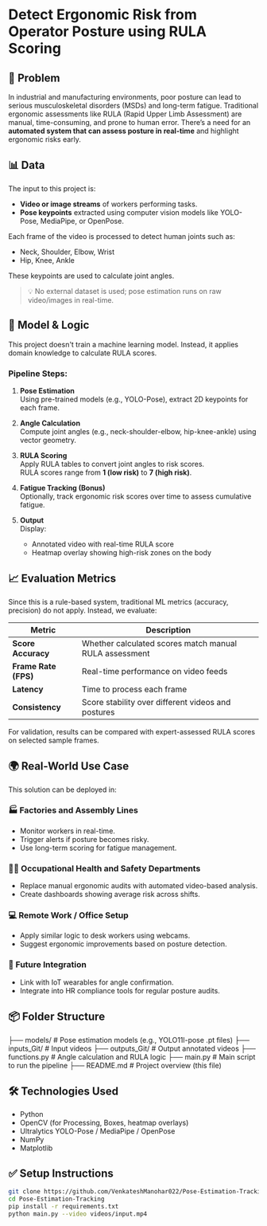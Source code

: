 # Detect Ergonomic Risk from Operator Posture using RULA Scoring

## 🧠 Problem

In industrial and manufacturing environments, poor posture can lead to serious musculoskeletal disorders (MSDs) and long-term fatigue. Traditional ergonomic assessments like RULA (Rapid Upper Limb Assessment) are manual, time-consuming, and prone to human error. There’s a need for an **automated system that can assess posture in real-time** and highlight ergonomic risks early.

## 📊 Data

The input to this project is:
- **Video or image streams** of workers performing tasks.
- **Pose keypoints** extracted using computer vision models like YOLO-Pose, MediaPipe, or OpenPose.

Each frame of the video is processed to detect human joints such as:
- Neck, Shoulder, Elbow, Wrist
- Hip, Knee, Ankle

These keypoints are used to calculate joint angles.

> 💡 No external dataset is used; pose estimation runs on raw video/images in real-time.

## 🧮 Model & Logic

This project doesn't train a machine learning model. Instead, it applies domain knowledge to calculate RULA scores.

### Pipeline Steps:
1. **Pose Estimation**  
   Using pre-trained models (e.g., YOLO-Pose), extract 2D keypoints for each frame.

2. **Angle Calculation**  
   Compute joint angles (e.g., neck-shoulder-elbow, hip-knee-ankle) using vector geometry.

3. **RULA Scoring**  
   Apply RULA tables to convert joint angles to risk scores.  
   RULA scores range from **1 (low risk)** to **7 (high risk)**.

4. **Fatigue Tracking (Bonus)**  
   Optionally, track ergonomic risk scores over time to assess cumulative fatigue.

5. **Output**  
   Display:
   - Annotated video with real-time RULA score
   - Heatmap overlay showing high-risk zones on the body

## 📈 Evaluation Metrics

Since this is a rule-based system, traditional ML metrics (accuracy, precision) do not apply. Instead, we evaluate:

| Metric | Description |
|--------|-------------|
| **Score Accuracy** | Whether calculated scores match manual RULA assessment |
| **Frame Rate (FPS)** | Real-time performance on video feeds |
| **Latency** | Time to process each frame |
| **Consistency** | Score stability over different videos and postures |

For validation, results can be compared with expert-assessed RULA scores on selected sample frames.

## 🌍 Real-World Use Case

This solution can be deployed in:

### 🏭 Factories and Assembly Lines
- Monitor workers in real-time.
- Trigger alerts if posture becomes risky.
- Use long-term scoring for fatigue management.

### 🧑‍⚕️ Occupational Health and Safety Departments
- Replace manual ergonomic audits with automated video-based analysis.
- Create dashboards showing average risk across shifts.

### 💻 Remote Work / Office Setup
- Apply similar logic to desk workers using webcams.
- Suggest ergonomic improvements based on posture detection.

### 🚀 Future Integration
- Link with IoT wearables for angle confirmation.
- Integrate into HR compliance tools for regular posture audits.

## 📦 Folder Structure
├── models/                 # Pose estimation models (e.g., YOLO11l-pose .pt files)
├── inputs_Git/                 # Input videos
├── outputs_Git/            # Output annotated videos
├── functions.py            # Angle calculation and RULA logic
├── main.py                 # Main script to run the pipeline
├── README.md               # Project overview (this file)


## 🛠️ Technologies Used

- Python
- OpenCV (for Processing, Boxes, heatmap overlays)
- Ultralytics YOLO-Pose / MediaPipe / OpenPose
- NumPy
- Matplotlib 

## ✅ Setup Instructions

```bash
git clone https://github.com/VenkateshManohar022/Pose-Estimation-Tracking.git
cd Pose-Estimation-Tracking
pip install -r requirements.txt
python main.py --video videos/input.mp4